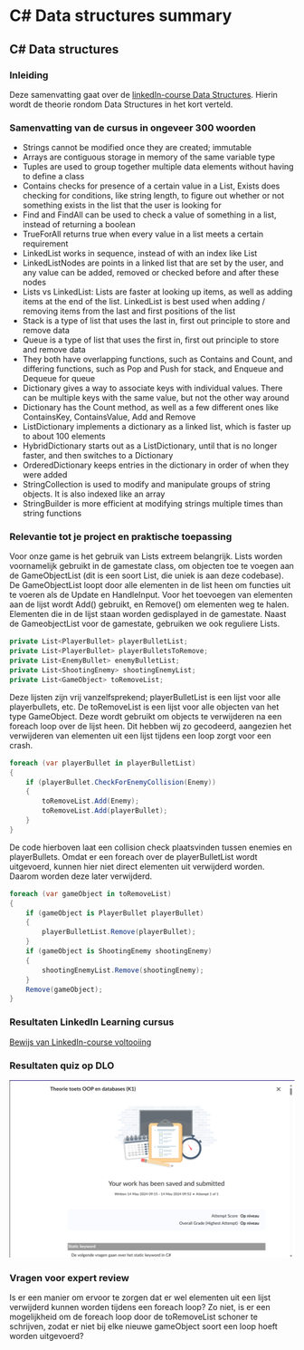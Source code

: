 # C# Data structures summary

## C# Data structures

### Inleiding

Deze samenvatting gaat over de [linkedIn-course Data Structures](https://www.linkedin.com/learning/c-sharp-applied-data-structures/). Hierin wordt de theorie rondom Data Structures in het kort verteld.

### Samenvatting van de cursus in ongeveer 300 woorden
- Strings cannot be modified once they are created; immutable
- Arrays are contiguous storage in memory of the same variable type
- Tuples are used to group together multiple data elements without having to define a class
- Contains checks for presence of a certain value in a List, Exists does checking for conditions, like string length, to figure out whether or not something exists in the list that the user is looking for
- Find and FindAll can be used to check a value of something in a list, instead of returning a boolean
- TrueForAll returns true when every value in a list meets a certain requirement
- LinkedList works in sequence, instead of with an index like List
- LinkedListNodes are points in a linked list that are set by the user, and any value can be added, removed or checked before and after these nodes
- Lists vs LinkedList: Lists are faster at looking up items, as well as adding items at the end of the list. LinkedList is best used when adding / removing items from the last and first positions of the list
- Stack is a type of list that uses the last in, first out principle to store and remove data
- Queue is a type of list that uses the first in, first out principle to store and remove data
- They both have overlapping functions, such as Contains and Count, and differing functions, such as Pop and Push for stack, and Enqueue and Dequeue for queue
- Dictionary gives a way to associate keys with individual values. There can be multiple keys with the same value, but not the other way around
- Dictionary has the Count method, as well as a few different ones like ContainsKey, ContainsValue, Add and Remove
- ListDictionary implements a dictionary as a linked list, which is faster up to about 100 elements
- HybridDictionary starts out as a ListDictionary, until that is no longer faster, and then switches to a Dictionary
- OrderedDictionary keeps entries in the dictionary in order of when they were added
- StringCollection is used to modify and manipulate groups of string objects. It is also indexed like an array
- StringBuilder is more efficient at modifying strings multiple times than string functions

### Relevantie tot je project en praktische toepassing
Voor onze game is het gebruik van Lists extreem belangrijk. Lists worden voornamelijk gebruikt in de gamestate class, om objecten toe te voegen aan de GameObjectList (dit is een soort List, die uniek is aan deze codebase). De GameObjectList loopt door alle elementen in de list heen om functies uit te voeren als de Update en HandleInput. Voor het toevoegen van elementen aan de lijst wordt Add() gebruikt, en Remove() om elementen weg te halen. Elementen die in de lijst staan worden gedisplayed in de gamestate. Naast de GameobjectList voor de gamestate, gebruiken we ook reguliere Lists.

```C#
private List<PlayerBullet> playerBulletList;
private List<PlayerBullet> playerBulletsToRemove;
private List<EnemyBullet> enemyBulletList;
private List<ShootingEnemy> shootingEnemyList;
private List<GameObject> toRemoveList;
```

Deze lijsten zijn vrij vanzelfsprekend; playerBulletList is een lijst voor alle playerbullets, etc. De toRemoveList is een lijst voor alle objecten van het type GameObject. Deze wordt gebruikt om objects te verwijderen na een foreach loop over de lijst heen. Dit hebben wij zo gecodeerd, aangezien het verwijderen van elementen uit een lijst tijdens een loop zorgt voor een crash.

```C#
foreach (var playerBullet in playerBulletList)
{
    if (playerBullet.CheckForEnemyCollision(Enemy))
    {
        toRemoveList.Add(Enemy);
        toRemoveList.Add(playerBullet);
    }
}
```

De code hierboven laat een collision check plaatsvinden tussen enemies en playerBullets. Omdat er een foreach over de playerBulletList wordt uitgevoerd, kunnen hier niet direct elementen uit verwijderd worden. Daarom worden deze later verwijderd.

```C#
foreach (var gameObject in toRemoveList)
{
    if (gameObject is PlayerBullet playerBullet)
    {
        playerBulletList.Remove(playerBullet);
    }
    if (gameObject is ShootingEnemy shootingEnemy)
    {
        shootingEnemyList.Remove(shootingEnemy);
    }
    Remove(gameObject);
}
```
### Resultaten LinkedIn Learning cursus
[Bewijs van LinkedIn-course voltooiing](https://www.linkedin.com/learning/me/my-library/completed?u=2132228)

### Resultaten quiz op DLO
![Bewijs van DLO quiz over K1](../LinkedInSummaries/DLOQuizBlok4.png)

### Vragen voor expert review
Is er een manier om ervoor te zorgen dat er wel elementen uit een lijst verwijderd kunnen worden tijdens een foreach loop? Zo niet, is er een mogelijkheid om de foreach loop door de toRemoveList schoner te schrijven, zodat er niet bij elke nieuwe gameObject soort een loop hoeft worden uitgevoerd?